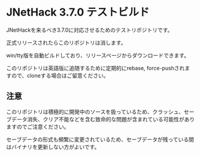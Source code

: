 # JNetHack 3.7.0 テストビルド

JNetHackを来るべき3.7.0に対応させるためのテストリポジトリです。

正式リリースされたらこのリポジトリは消します。

win/tty版を自動ビルドしており、リリースページからダウンロードできます。

このリポジトリは英語版に追随するために定期的にrebase, force-pushされますので、cloneする場合はご留意ください。

## 注意

このリポジトリは積極的に開発中のソースを扱っているため、クラッシュ、セーブデータ消失、クリア不能などを含む致命的な問題が含まれている可能性がありますのでご注意ください。

セーブデータの形式も頻繁に変更されているため、セーブデータが残っている間はバイナリを更新しない方がよいです。
